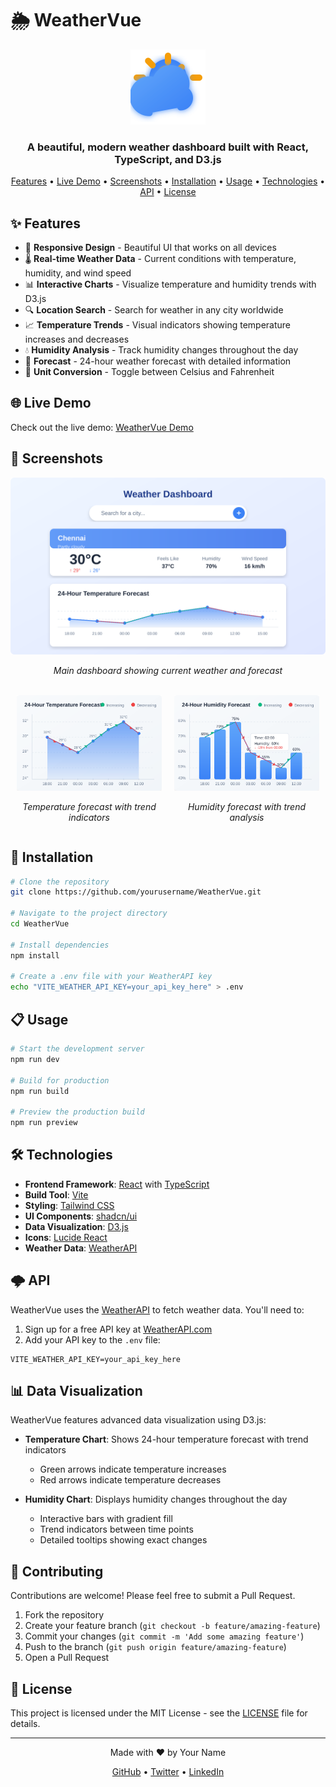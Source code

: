 # 🌦️ WeatherVue

<div align="center">
  <img src="public/images/logo.svg" alt="WeatherVue Logo" width="120" height="120">
  
  <h3>A beautiful, modern weather dashboard built with React, TypeScript, and D3.js</h3>

  <p>
    <a href="#features">Features</a> •
    <a href="#live-demo">Live Demo</a> •
    <a href="#screenshots">Screenshots</a> •
    <a href="#installation">Installation</a> •
    <a href="#usage">Usage</a> •
    <a href="#technologies">Technologies</a> •
    <a href="#api">API</a> •
    <a href="#license">License</a>
  </p>
</div>

## ✨ Features

- 📱 **Responsive Design** - Beautiful UI that works on all devices
- 🌡️ **Real-time Weather Data** - Current conditions with temperature, humidity, and wind speed
- 📊 **Interactive Charts** - Visualize temperature and humidity trends with D3.js
- 🔍 **Location Search** - Search for weather in any city worldwide
- 📈 **Temperature Trends** - Visual indicators showing temperature increases and decreases
- 💧 **Humidity Analysis** - Track humidity changes throughout the day
- 🌙 **Forecast** - 24-hour weather forecast with detailed information
- 🔄 **Unit Conversion** - Toggle between Celsius and Fahrenheit

## 🌐 Live Demo

Check out the live demo: [WeatherVue Demo](https://weather-vue-demo.vercel.app)

## 📸 Screenshots

<div align="center">
  <img src="public/images/dashboard.svg" alt="WeatherVue Dashboard" width="800">
  <p><em>Main dashboard showing current weather and forecast</em></p>
  
  <br>
  
  <div style="display: flex; justify-content: space-between;">
    <div style="flex: 1; padding: 0 10px;">
      <img src="public/images/temperature-chart.svg" alt="Temperature Chart" width="380">
      <p><em>Temperature forecast with trend indicators</em></p>
    </div>
    <div style="flex: 1; padding: 0 10px;">
      <img src="public/images/humidity-chart.svg" alt="Humidity Chart" width="380">
      <p><em>Humidity forecast with trend analysis</em></p>
    </div>
  </div>
</div>

## 🚀 Installation

```bash
# Clone the repository
git clone https://github.com/yourusername/WeatherVue.git

# Navigate to the project directory
cd WeatherVue

# Install dependencies
npm install

# Create a .env file with your WeatherAPI key
echo "VITE_WEATHER_API_KEY=your_api_key_here" > .env
```

## 📋 Usage

```bash
# Start the development server
npm run dev

# Build for production
npm run build

# Preview the production build
npm run preview
```

## 🛠️ Technologies

- **Frontend Framework**: [React](https://reactjs.org/) with [TypeScript](https://www.typescriptlang.org/)
- **Build Tool**: [Vite](https://vitejs.dev/)
- **Styling**: [Tailwind CSS](https://tailwindcss.com/)
- **UI Components**: [shadcn/ui](https://ui.shadcn.com/)
- **Data Visualization**: [D3.js](https://d3js.org/)
- **Icons**: [Lucide React](https://lucide.dev/)
- **Weather Data**: [WeatherAPI](https://www.weatherapi.com/)

## 🌩️ API

WeatherVue uses the [WeatherAPI](https://www.weatherapi.com/) to fetch weather data. You'll need to:

1. Sign up for a free API key at [WeatherAPI.com](https://www.weatherapi.com/)
2. Add your API key to the `.env` file:

```
VITE_WEATHER_API_KEY=your_api_key_here
```

## 📊 Data Visualization

WeatherVue features advanced data visualization using D3.js:

- **Temperature Chart**: Shows 24-hour temperature forecast with trend indicators
  - Green arrows indicate temperature increases
  - Red arrows indicate temperature decreases
  
- **Humidity Chart**: Displays humidity changes throughout the day
  - Interactive bars with gradient fill
  - Trend indicators between time points
  - Detailed tooltips showing exact changes

## 🤝 Contributing

Contributions are welcome! Please feel free to submit a Pull Request.

1. Fork the repository
2. Create your feature branch (`git checkout -b feature/amazing-feature`)
3. Commit your changes (`git commit -m 'Add some amazing feature'`)
4. Push to the branch (`git push origin feature/amazing-feature`)
5. Open a Pull Request

## 📄 License

This project is licensed under the MIT License - see the [LICENSE](LICENSE) file for details.

---

<div align="center">
  <p>Made with ❤️ by Your Name</p>
  <p>
    <a href="https://github.com/yourusername">GitHub</a> •
    <a href="https://twitter.com/yourusername">Twitter</a> •
    <a href="https://linkedin.com/in/yourusername">LinkedIn</a>
  </p>
</div>
